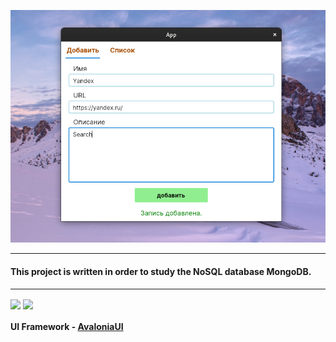 
![Preview](preview.jpg)

---

#### This project is written in order to study the NoSQL database MongoDB.

---

<img align="center" src="https://img.shields.io/badge/MongoDB-4EA94B?style=for-the-badge&logo=mongodb&logoColor=white">

<img align="center" src="https://img.shields.io/badge/.NET-512BD4?style=for-the-badge&logo=dotnet&logoColor=white">

#### UI Framework - **[AvaloniaUI](https://github.com/AvaloniaUI/Avalonia)**